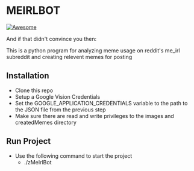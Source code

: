 # MEIRLBOT
[![Awesome](https://cdn.rawgit.com/sindresorhus/awesome/d7305f38d29fed78fa85652e3a63e154dd8e8829/media/badge.svg)](https://github.com/sindresorhus/awesome)

And if that didn't convince you then:

This is a python program for analyzing meme usage on reddit's me_irl subreddit and creating relevent memes for posting


## Installation
* Clone this repo
* Setup a Google Vision Credentials
* Set the GOOGLE_APPLICATION_CREDENTIALS variable to the path to the JSON file from the previous step
* Make sure there are read and write privileges to the images and createdMemes directory

## Run Project
* Use the following command to start the project
  - ./zMeIrlBot <reddit subreddit name>
